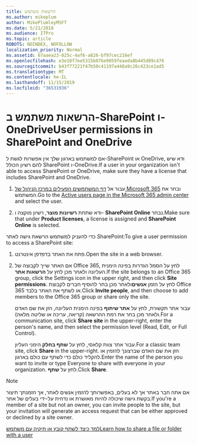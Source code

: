 ```yaml
---
title: הרשאות משתמש
ms.author: mikeplum
author: MikePlumleyMSFT
ms.date: 5/21/2018
ms.audience: ITPro
ms.topic: article
ROBOTS: NOINDEX, NOFOLLOW
localization_priority: Normal
ms.assetid: 67aaea23-025c-4af6-a826-bf97cec216ef
ms.openlocfilehash: e3e18f7ee5315b076e9059feaeda8b445d89c476
ms.sourcegitcommit: b43f77221f47b50c41197a448a9c26c423ce1ad5
ms.translationtype: MT
ms.contentlocale: he-IL
ms.lasthandoff: 11/15/2019
ms.locfileid: "36531936"
---
```

# <a name="user-permissions-in-sharepoint-and-onedrive"></a><span data-ttu-id="359c9-102">הרשאות משתמש ב-SharePoint ו-OneDrive</span><span class="sxs-lookup"><span data-stu-id="359c9-102">User permissions in SharePoint and OneDrive</span></span>

<span data-ttu-id="359c9-103">אם למשתמש בארגון שלך אין אפשרות לגשת ל-SharePoint או OneDrive, ודא שיש להם רשיון הכולל SharePoint ו-OneDrive.</span><span class="sxs-lookup"><span data-stu-id="359c9-103">If a user in your organization isn't able to access SharePoint or OneDrive, make sure they have a license that includes SharePoint and OneDrive.</span></span> 
  
1. <span data-ttu-id="359c9-104">עבור אל [דף המשתמשים הפעילים במרכז הניהול של Microsoft 365](https://portal.office.com/adminportal/home#/users) ובחר את המשתמש.</span><span class="sxs-lookup"><span data-stu-id="359c9-104">Go to the [Active users page in the Microsoft 365 admin center](https://portal.office.com/adminportal/home#/users) and select the user.</span></span> 
    
2. <span data-ttu-id="359c9-105">ודא שתחת **רשיונות מוצר**, רשיון מוקצה ו- **SharePoint Online** נבחר.</span><span class="sxs-lookup"><span data-stu-id="359c9-105">Make sure that under **Product licenses**, a license is assigned and **SharePoint Online** is selected.</span></span> 
    
 <span data-ttu-id="359c9-106">כדי להעניק למשתמש הרשאת גישה לאתר SharePoint:</span><span class="sxs-lookup"><span data-stu-id="359c9-106">To give a user permission to access a SharePoint site:</span></span> 
  
1. <span data-ttu-id="359c9-107">פתח את האתר בדפדפן אינטרנט.</span><span class="sxs-lookup"><span data-stu-id="359c9-107">Open the site in a web browser.</span></span>
    
2. <span data-ttu-id="359c9-108">אם האתר שייך לקבוצה של Office 365, לחץ על הסמל הגדרות בפינה הימנית העליונה ולאחר מכן לחץ על **הרשאות אתר**.</span><span class="sxs-lookup"><span data-stu-id="359c9-108">If the site belongs to an Office 365 group, click the Settings icon in the upper right, and then click **Site permissions**.</span></span> <span data-ttu-id="359c9-109">לחץ על הזמן **אנשים**ולאחר מכן בחר להוסיף חברים לקבוצת Office 365 או לשתף את האתר בלבד.</span><span class="sxs-lookup"><span data-stu-id="359c9-109">Click **Invite people**, and then choose to add members to the Office 365 group or share only the site.</span></span> 
    
    <span data-ttu-id="359c9-110">עבור אתר תקשורת, לחץ על **אתר שיתוף** בפינה הימנית העליונה, הזן את שם האדם ולאחר מכן בחר את רמת ההרשאה (קריאה, עריכה או שליטה מלאה).</span><span class="sxs-lookup"><span data-stu-id="359c9-110">For a communication site, click **Share site** in the upper-right, enter the person's name, and then select the permission level (Read, Edit, or Full Control).</span></span> 
    
    <span data-ttu-id="359c9-111">עבור אתר צוות קלאסי, לחץ על **שתף בחלק** הימני העליון.</span><span class="sxs-lookup"><span data-stu-id="359c9-111">For a classic team site, click **Share** in the upper-right.</span></span> <span data-ttu-id="359c9-112">הזן את שם האדם שברצונך להזמין או להקליד כולם כדי לשתף עם כולם בארגון.</span><span class="sxs-lookup"><span data-stu-id="359c9-112">Enter the name of the person you want to invite or type Everyone to share with everyone in your organization.</span></span> <span data-ttu-id="359c9-113">לחץ על **שתף**.</span><span class="sxs-lookup"><span data-stu-id="359c9-113">Click **Share**.</span></span>
    
> [!NOTE]
> <span data-ttu-id="359c9-114">אם אתה חבר באתר אך לא בעלים, באפשרותך להזמין אנשים לאתר, אך הזמנתך תיצור בקשת גישה שיכולה להיות מאושרת או נדחית על-ידי בעלים של אתר.</span><span class="sxs-lookup"><span data-stu-id="359c9-114">If you're a member of a site but not an owner, you can invite people to the site, but your invitation will generate an access request that can be either approved or declined by a site owner.</span></span> 
  
[<span data-ttu-id="359c9-115">למד כיצד לשתף קובץ או תיקיה עם משתמש</span><span class="sxs-lookup"><span data-stu-id="359c9-115">Learn how to share a file or folder with a user</span></span>](https://go.microsoft.com/fwlink/?linkid=533408)
  

